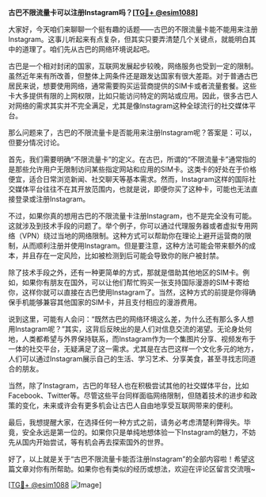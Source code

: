 **古巴不限流量卡可以注册Instagram吗？[[TG💪+ @esim1088](https://t.me/s/esim1088)]**

大家好，今天咱们来聊聊一个挺有趣的话题——古巴的不限流量卡能不能用来注册Instagram。这事儿听起来有点复杂，但其实只要弄清楚几个关键点，就能明白其中的道理了。咱们先从古巴的网络环境说起吧。

古巴是一个相对封闭的国家，互联网发展起步较晚，网络服务也受到一定的限制。虽然近年来有所改善，但整体上网条件还是跟发达国家有很大差距。对于普通古巴居民来说，想要使用网络，通常需要购买运营商提供的SIM卡或者流量套餐。这些卡大多提供有限的上网权限，比如只能访问特定的网站或应用。因此，很多古巴人对网络的需求其实并不完全满足，尤其是像Instagram这种全球流行的社交媒体平台。

那么问题来了，古巴的不限流量卡是否能用来注册Instagram呢？答案是：可以，但要分情况讨论。

首先，我们需要明确“不限流量卡”的定义。在古巴，所谓的“不限流量卡”通常指的是那些允许用户无限制访问某些指定网站和应用的SIM卡。这类卡的好处在于价格便宜，适合日常浏览新闻、社交聊天等基本需求。然而，Instagram这样的国际社交媒体平台往往不在其开放范围内，也就是说，即便你买了这种卡，可能也无法直接登录或注册Instagram。

不过，如果你真的想用古巴的不限流量卡注册Instagram，也不是完全没有可能。这就涉及到技术手段的问题了。举个例子，你可以通过代理服务器或者虚拟专用网络（VPN）绕过当地的网络限制。这种方式可以帮助你在理论上避开运营商的限制，从而顺利注册并使用Instagram。但是要注意，这种方法可能会带来额外的成本，并且存在一定风险，比如被检测到后可能会导致你的账户被封禁。

除了技术手段之外，还有一种更简单的方式，那就是借助其他地区的SIM卡。例如，如果你有朋友在国外，可以让他们帮忙购买一张支持国际漫游的SIM卡寄给你，这样你就可以直接在古巴使用Instagram了。当然，这种方式的前提是你得确保手机能够兼容其他国家的SIM卡，并且支付相应的漫游费用。

说到这里，可能有人会问：“既然古巴的网络环境这么差，为什么还有那么多人想用Instagram呢？”其实，这背后反映出的是人们对信息交流的渴望。无论身处何地，人类都希望与外界保持联系，而Instagram作为一个集图片分享、视频发布于一体的社交平台，无疑满足了这一需求。尤其是在古巴这样一个文化多元的地方，人们可以通过Instagram展示自己的生活、学习艺术、分享美食，甚至寻找志同道合的朋友。

当然，除了Instagram，古巴的年轻人也在积极尝试其他的社交媒体平台，比如Facebook、Twitter等。尽管这些平台同样面临网络限制，但随着技术的进步和政策的变化，未来或许会有更多机会让古巴人自由地享受互联网带来的便利。

最后，我想提醒大家，在选择任何一种方式之前，请务必考虑清楚利弊得失。毕竟，安全永远是第一位的。如果你只是单纯地想体验一下Instagram的魅力，不妨先从国内开始尝试，等有机会再去探索国外的世界。

好了，以上就是关于“古巴不限流量卡能否注册Instagram”的全部内容啦！希望这篇文章对你有所帮助。如果你也有类似的经历或想法，欢迎在评论区留言交流哦~

[[TG💪+ @esim1088](https://t.me/s/esim1088) ![Image](https://i.postimg.cc/4NQfJmqS/Snipaste-2025-05-13-00-14-12.png)]